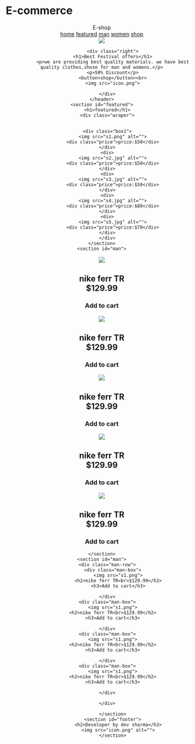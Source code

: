 # E-commerce
<!DOCTYPE html>
<html lang="en">
<head>
    <meta charset="UTF-8">
    <meta http-equiv="X-UA-Compatible" content="IE=edge">
    <meta name="viewport" content="width=device-width, initial-scale=1.0">
    <title>online-shoping web</title>
    <link rel="stylesheet" type="text/css" href="style.css">
</head>
<body>
    <header id="home">
        <nav>
            <div class="logo">E-shop</div>
            <div class="menu">
                <a href="#home">home</a>
                <a href="#featured">featured</a>
                <a href="#man">man</a>
                <a href="#women">women</a>
                <a href="#shop">shop</a>
            </div>
        </nav>
        <div class="container">
            <div class="left">
                <img src="s1.png">
            </div>
        


            <div class="right">
            <h1>Best Festival offers</h1>
            <p>we are providing best quality materials. we have best quality clothes,shose for man and womens.</p>
            <p>50% Discount</p>
            <button>shop</button><br>
            <img src="icon.png">

        </div>
    </header>
    <section id="featured">
        <h1>featured</h1>
        <div class="wraper">

        
        <div class="box1">
            <img src="s1.png" alt="">
            <div class="price">price:$50</div>
        </div>
        <div>
            <img src="s2.jpg" alt="">
            <div class="price">price:$50</div>
        </div>
        <div>
            <img src="s3.jpg" alt="">
            <div class="price">price:$50</div>
        </div>
        <div>
            <img src="s4.jpg" alt="">
            <div class="price">price:$80</div>
        </div>
        <div>
            <img src="s5.jpg" alt="">
            <div class="price">price:$70</div>
        </div>
        </div>
    </section>
    <section id="man">
<div class="man-row">
    <div class="man-box">
        <img src="s5.jpg">
        <h2>nike ferr TR<br>$129.99</h2>
        <h3>Add to cart</h3>
    
</div>
<div class="man-box">
    <img src="s2.jpg">
    <h2>nike ferr TR<br>$129.99</h2>
    <h3>Add to cart</h3>

</div>
<div class="man-box">
    <img src="s5.jpg">
    <h2>nike ferr TR<br>$129.99</h2>
    <h3>Add to cart</h3>

</div>
<div class="man-box">
    <img src="s2.jpg">
    <h2>nike ferr TR<br>$129.99</h2>
    <h3>Add to cart</h3>

</div>
<div class="man-box">
    <img src="s8.jpg">
    <h2>nike ferr TR<br>$129.99</h2>
    <h3>Add to cart</h3>

</div>
</div>
  
    </section>
    <section id="man">
        <div class="man-row">
            <div class="man-box">
                <img src="s1.png">
                <h2>nike ferr TR<br>$129.99</h2>
                <h3>Add to cart</h3>
            
        </div>
        <div class="man-box">
            <img src="s1.png">
            <h2>nike ferr TR<br>$129.99</h2>
            <h3>Add to cart</h3>
        
        </div>
        <div class="man-box">
            <img src="s1.png">
            <h2>nike ferr TR<br>$129.99</h2>
            <h3>Add to cart</h3>
        
        </div>
        <div class="man-box">
            <img src="s1.png">
            <h2>nike ferr TR<br>$129.99</h2>
            <h3>Add to cart</h3>
        
        </div>
       
        </div>
          
            </section>
            <section id="footer">
                <h2>Developer by dev sharma</h2>
                <img src="icon.png" alt="">
            </section>
</body>
</html>

